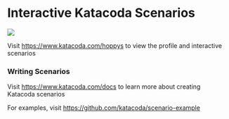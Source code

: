 # Interactive Katacoda Scenarios

[![](http://shields.katacoda.com/katacoda/hoppys/count.svg)](https://www.katacoda.com/hoppys "Get your profile on Katacoda.com")

Visit https://www.katacoda.com/hoppys to view the profile and interactive scenarios

### Writing Scenarios
Visit https://www.katacoda.com/docs to learn more about creating Katacoda scenarios

For examples, visit https://github.com/katacoda/scenario-example
